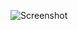 ![Screenshot](https://raw.githubusercontent.com/Cryakl/Ultimate-RAT-Collection/refs/heads/main/AlusinusRat/Alusinus%20RAT%20v0.6/Screenshot.png)
